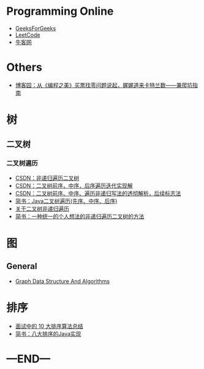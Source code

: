 # Programming Online

- [GeeksForGeeks](https://www.geeksforgeeks.org/)
- [LeetCode](https://leetcode.com/)
- [牛客网](https://www.nowcoder.com/)

# Others

- [博客园：从《编程之美》买票找零问题说起，娓娓道来卡特兰数——兼爬坑指南](http://www.cnblogs.com/wuyuegb2312/p/3016878.html#suggestion) <!--超详细-->

# 树

## 二叉树

### 二叉树遍历

- [CSDN：非递归遍历二叉树](https://blog.csdn.net/kofsky/article/details/2886453/) <!--版本全面，解释简略-->
- [CSDN：二叉树前序，中序，后序遍历迭代实现解](https://blog.csdn.net/u014787113/article/details/49717831) <!--邓俊晖的方法，解释一般-->
- [CSDN：二叉树前序、中序、遍历非递归写法的透彻解析，后续标志法](https://blog.csdn.net/zhangxiangdavaid/article/details/37115355) <!--中序的过程最详细-->
- [简书：Java二叉树遍历(先序、中序、后序)](https://www.jianshu.com/p/456af5480cee) <!--整体略详细-->
- [关于二叉树非递归遍历](http://crescentmoon.info/2012/10/14/%E5%85%B3%E4%BA%8E%E4%BA%8C%E5%8F%89%E6%A0%91%E9%9D%9E%E9%80%92%E5%BD%92%E9%81%8D%E5%8E%86/) <!--大概后序遍历讲得还好-->
- [简书：一种统一的个人想法的非递归遍历二叉树的方法](https://www.jianshu.com/p/49c8cfd07410) <!--看看就行了-->



# 图

## General

- [Graph Data Structure And Algorithms](https://www.geeksforgeeks.org/graph-data-structure-and-algorithms/#introDFSnBFS) <!--既有文章说明，又有代码实现练习-->

# 排序

- [面试中的 10 大排序算法总结](http://www.codeceo.com/article/10-sort-algorithm-interview.html) <!--不错。每个算法前都有长段说明，语言通俗。-->
- [简书：八大排序的Java实现](https://www.jianshu.com/p/7f39f04af138)





# —END—